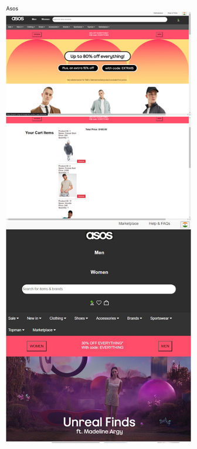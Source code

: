 Asos
![HERO PAGE IMAGE](/asos%20project/hero_page_pic.png)
![HERO cart](/asos%20project/hero%20cart.png)
![HERO responsiveness](/asos%20project/responsive.jpeg)